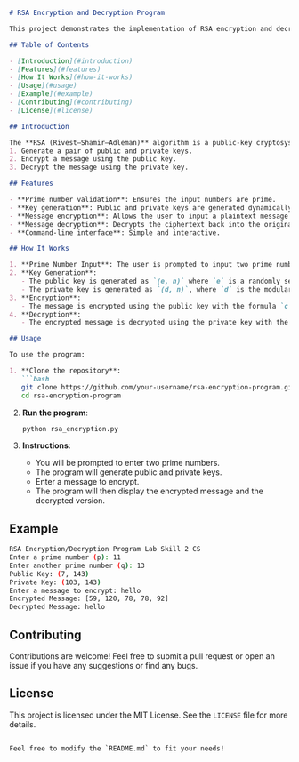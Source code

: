 ```md
# RSA Encryption and Decryption Program

This project demonstrates the implementation of RSA encryption and decryption in Python. The program allows users to generate RSA public and private keys, encrypt a message using the public key, and decrypt it using the private key.

## Table of Contents

- [Introduction](#introduction)
- [Features](#features)
- [How It Works](#how-it-works)
- [Usage](#usage)
- [Example](#example)
- [Contributing](#contributing)
- [License](#license)

## Introduction

The **RSA (Rivest–Shamir–Adleman)** algorithm is a public-key cryptosystem that is widely used for secure data transmission. This program provides a basic implementation of the RSA algorithm where users can:
1. Generate a pair of public and private keys.
2. Encrypt a message using the public key.
3. Decrypt the message using the private key.

## Features

- **Prime number validation**: Ensures the input numbers are prime.
- **Key generation**: Public and private keys are generated dynamically.
- **Message encryption**: Allows the user to input a plaintext message and encrypt it using the public key.
- **Message decryption**: Decrypts the ciphertext back into the original message using the private key.
- **Command-line interface**: Simple and interactive.

## How It Works

1. **Prime Number Input**: The user is prompted to input two prime numbers `p` and `q`.
2. **Key Generation**:
   - The public key is generated as `(e, n)` where `e` is a randomly selected number coprime to Euler’s totient function `phi(n)`, and `n = p * q`.
   - The private key is generated as `(d, n)`, where `d` is the modular inverse of `e` modulo `phi(n)`.
3. **Encryption**:
   - The message is encrypted using the public key with the formula `c = (m^e) % n`, where `m` is the ASCII value of each character in the message.
4. **Decryption**:
   - The encrypted message is decrypted using the private key with the formula `m = (c^d) % n`.

## Usage

To use the program:

1. **Clone the repository**:
   ```bash
   git clone https://github.com/your-username/rsa-encryption-program.git
   cd rsa-encryption-program
   ```

2. **Run the program**:
   ```bash
   python rsa_encryption.py
   ```

3. **Instructions**:
   - You will be prompted to enter two prime numbers.
   - The program will generate public and private keys.
   - Enter a message to encrypt.
   - The program will then display the encrypted message and the decrypted version.

## Example

```bash
RSA Encryption/Decryption Program Lab Skill 2 CS
Enter a prime number (p): 11
Enter another prime number (q): 13
Public Key: (7, 143)
Private Key: (103, 143)
Enter a message to encrypt: hello
Encrypted Message: [59, 120, 78, 78, 92]
Decrypted Message: hello
```

## Contributing

Contributions are welcome! Feel free to submit a pull request or open an issue if you have any suggestions or find any bugs.

## License

This project is licensed under the MIT License. See the `LICENSE` file for more details.
```

Feel free to modify the `README.md` to fit your needs!